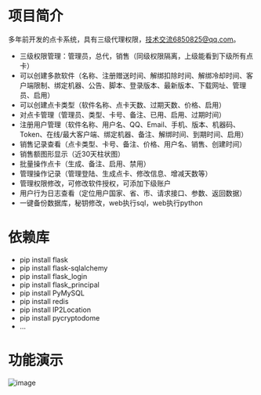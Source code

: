 # 项目简介
多年前开发的点卡系统，具有三级代理权限，技术交流6850825@qq.com。

* 三级权限管理：管理员，总代，销售（同级权限隔离，上级能看到下级所有点卡）
* 可以创建多款软件（名称、注册赠送时间、解绑扣除时间、解绑冷却时间、客户端限制、绑定机器、公告、脚本、登录版本、最新版本、下载网址、管理员、启用）
* 可以创建点卡类型（软件名称、点卡天数、过期天数、价格、启用）
* 对点卡管理（管理员、类型、卡号、备注、已用、启用、过期时间）
* 注册用户管理（软件名称、用户名、QQ、Email、手机、版本、机器码、Token、在线/最大客户端、绑定机器、备注、解绑时间、到期时间、启用）
* 销售记录查看（点卡类型、卡号、备注、价格、用户名、销售、创建时间）
* 销售额图形显示（近30天柱状图）
* 批量操作点卡（生成、备注、启用、禁用）
* 管理操作记录（管理登陆、生成点卡、修改信息、增减天数等）
* 管理权限修改，可修改软件授权，可添加下级账户
* 用户行为日志查看（定位用户国家、省、市、请求接口、参数、返回数据）
* 一键备份数据库，秘钥修改，web执行sql，web执行python

# 依赖库
* pip install flask
* pip install flask-sqlalchemy
* pip install flask_login
* pip install flask_principal
* pip install PyMySQL
* pip install redis
* pip install IP2Location
* pip install pycryptodome
* ...

# 功能演示
![image](https://github.com/hcaihao/SmartCard/blob/master/Demo.png)
